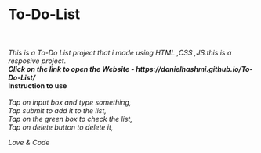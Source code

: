 # To-Do-List
<br>
<br>
<i>This is a To-Do List project that i made using HTML ,CSS ,JS.this is a resposive project.</i>
<br>
<b><i>Click on the link to open the Website - https://danielhashmi.github.io/To-Do-List/</i></b>
<br>
<b>Instruction to use</b>
<br>
<br>
<i>Tap on input box and type something,</i>
<br>
<i>Tap submit to add it to the list,</i>
<br>
<i>Tap on the green box to check the list,</i>
<br>
<i>Tap on delete button to delete it,</i>

<i>Love & Code</i>
